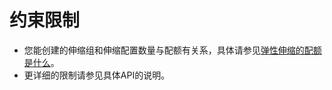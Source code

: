 # 约束限制<a name="zh-cn_topic_2019053004"></a>

-   您能创建的伸缩组和伸缩配置数量与配额有关系，具体请参见[弹性伸缩的配额是什么](https://support.huaweicloud.com/as_faq/as_faq_1902.html)。
-   更详细的限制请参见具体API的说明。


